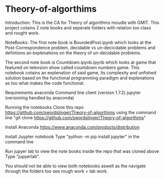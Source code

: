 # Theory-of-algorthims
 Introduction:
  This is the CA for Theory of algorithms moudle with GMIT. This project cotains 2 note books and seperate folders with relation too class and rought work.
 
 NoteBooks:
  The first note book is BoundedPost.ipynb which looks at the Post-Correspondence problem, decidable vs un-decicdable problems and defintions an explenations on
  the theory of un-decidable problems.
 
  The second note book is Countdown.ipynb.ipynb which looks at game that featured on televsion show called countdown numbers game. This notebook cotains
  an explenation of said game, its complexity and unfished solution based on the functional programming paradigm and explenations as too what makes the code
  functional.
 
 Requirements
  anaconda Command line client (version 1.7.2)
  jupyter (versioning handled by anaconda)
  
 Running the notebooks
  Clone this repo https://github.com/swordslinger/Theory-of-algorthims using the command line
    "git clone https://github.com/swordslinger/Theory-of-algorthims"
   
  Install Anaconda https://www.anaconda.com/products/distribution
  
  Install Juypter notebook
    Type "python -m pip install jupyter" in the command line
    
  Run jupyer lab to view the note books inside the repo that was cloned above
    Type "jupyerlab".
    
   You should not be able to view both notebooks aswell as the navigate through the folders too see rough work + lab work.
